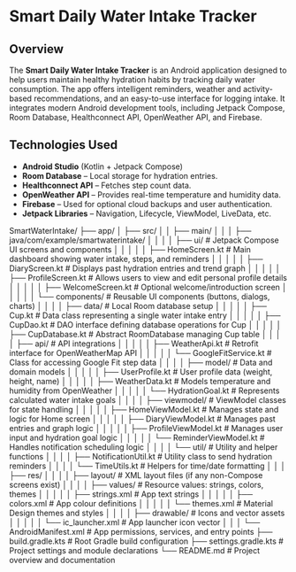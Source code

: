 # Smart Daily Water Intake Tracker 

## Overview

The **Smart Daily Water Intake Tracker** is an Android application designed to help users maintain healthy hydration habits by tracking daily water consumption. The app offers intelligent reminders, weather and activity-based recommendations, and an easy-to-use interface for logging intake. It integrates modern Android development tools, including Jetpack Compose, Room Database, Healthconnect API, OpenWeather API, and Firebase.

## Technologies Used

- **Android Studio** (Kotlin + Jetpack Compose)
- **Room Database** – Local storage for hydration entries.
- **Healthconnect API** – Fetches step count data.
- **OpenWeather API** – Provides real-time temperature and humidity data.
- **Firebase** – Used for optional cloud backups and user authentication.
- **Jetpack Libraries** – Navigation, Lifecycle, ViewModel, LiveData, etc.

SmartWaterIntake/
├── app/
│   ├── src/
│   │   ├── main/
│   │   │   ├── java/com/example/smartwaterintake/
│   │   │   │   ├── ui/                        # Jetpack Compose UI screens and components
│   │   │   │   │   ├── HomeScreen.kt          # Main dashboard showing water intake, steps, and reminders
│   │   │   │   │   ├── DiaryScreen.kt         # Displays past hydration entries and trend graph
│   │   │   │   │   ├── ProfileScreen.kt       # Allows users to view and edit personal profile details
│   │   │   │   │   ├── WelcomeScreen.kt       # Optional welcome/introduction screen
│   │   │   │   │   └── components/            # Reusable UI components (buttons, dialogs, charts)
│   │   │   │   ├── data/                      # Local Room database setup
│   │   │   │   │   ├── Cup.kt                 # Data class representing a single water intake entry
│   │   │   │   │   ├── CupDao.kt              # DAO interface defining database operations for Cup
│   │   │   │   │   ├── CupDatabase.kt         # Abstract RoomDatabase managing Cup table
│   │   │   │   ├── api/                       # API integrations
│   │   │   │   │   ├── WeatherApi.kt          # Retrofit interface for OpenWeatherMap API
│   │   │   │   │   └── GoogleFitService.kt    # Class for accessing Google Fit step data
│   │   │   │   ├── model/                     # Data and domain models
│   │   │   │   │   ├── UserProfile.kt         # User profile data (weight, height, name)
│   │   │   │   │   ├── WeatherData.kt         # Models temperature and humidity from OpenWeather
│   │   │   │   │   └── HydrationGoal.kt       # Represents calculated water intake goals
│   │   │   │   ├── viewmodel/                 # ViewModel classes for state handling
│   │   │   │   │   ├── HomeViewModel.kt       # Manages state and logic for Home screen
│   │   │   │   │   ├── DiaryViewModel.kt      # Manages past entries and graph logic
│   │   │   │   │   ├── ProfileViewModel.kt    # Manages user input and hydration goal logic
│   │   │   │   │   └── ReminderViewModel.kt   # Handles notification scheduling logic
│   │   │   │   └── util/                      # Utility and helper functions
│   │   │   │       ├── NotificationUtil.kt    # Utility class to send hydration reminders
│   │   │   │       └── TimeUtils.kt           # Helpers for time/date formatting
│   │   │   ├── res/
│   │   │   │   ├── layout/                    # XML layout files (if any non-Compose screens exist)
│   │   │   │   ├── values/                    # Resource values: strings, colors, themes
│   │   │   │   │   ├── strings.xml            # App text strings
│   │   │   │   │   ├── colors.xml             # App colour definitions
│   │   │   │   │   └── themes.xml             # Material Design themes and styles
│   │   │   │   ├── drawable/                  # Icons and vector assets
│   │   │   │   │   └── ic_launcher.xml        # App launcher icon vector
│   │   │   └── AndroidManifest.xml            # App permissions, services, and entry points
├── build.gradle.kts                           # Root Gradle build configuration
├── settings.gradle.kts                        # Project settings and module declarations
└── README.md                                  # Project overview and documentation

